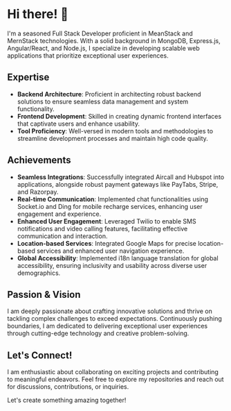 # Hi there! 👋

I'm a seasoned Full Stack Developer proficient in MeanStack and MernStack technologies. With a solid background in MongoDB, Express.js, Angular/React, and Node.js, I specialize in developing scalable web applications that prioritize exceptional user experiences.

## Expertise

- **Backend Architecture**: Proficient in architecting robust backend solutions to ensure seamless data management and system functionality.
- **Frontend Development**: Skilled in creating dynamic frontend interfaces that captivate users and enhance usability.
- **Tool Proficiency**: Well-versed in modern tools and methodologies to streamline development processes and maintain high code quality.

## Achievements

- **Seamless Integrations**: Successfully integrated Aircall and Hubspot into applications, alongside robust payment gateways like PayTabs, Stripe, and Razorpay.
- **Real-time Communication**: Implemented chat functionalities using Socket.io and Ding for mobile recharge services, enhancing user engagement and experience.
- **Enhanced User Engagement**: Leveraged Twilio to enable SMS notifications and video calling features, facilitating effective communication and interaction.
- **Location-based Services**: Integrated Google Maps for precise location-based services and enhanced user navigation experience.
- **Global Accessibility**: Implemented i18n language translation for global accessibility, ensuring inclusivity and usability across diverse user demographics.

## Passion & Vision

I am deeply passionate about crafting innovative solutions and thrive on tackling complex challenges to exceed expectations. Continuously pushing boundaries, I am dedicated to delivering exceptional user experiences through cutting-edge technology and creative problem-solving.

## Let's Connect!

I am enthusiastic about collaborating on exciting projects and contributing to meaningful endeavors. Feel free to explore my repositories and reach out for discussions, contributions, or inquiries.

Let's create something amazing together!
